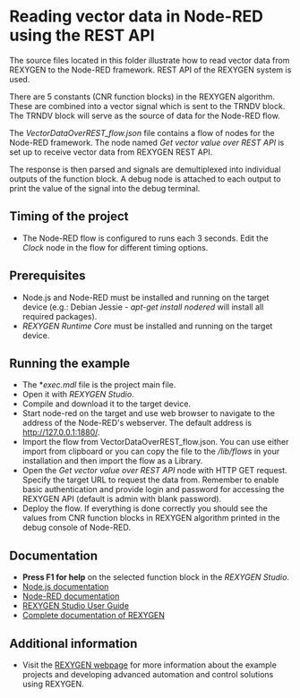 Reading vector data in Node-RED using the REST API
==================================================

The source files located in this folder illustrate how to read vector data from
REXYGEN to the Node-RED framework. REST API of the REXYGEN system is used.

There are 5 constants (CNR function blocks) in the REXYGEN algorithm. These are 
combined into a vector signal which is sent to the TRNDV block. The TRNDV block 
will serve as the source of data for the Node-RED flow.

The *VectorDataOverREST_flow.json* file contains a flow of nodes for the 
Node-RED framework. The node named *Get vector value over REST API* is set up to 
receive vector data from REXYGEN REST API.

The response is then parsed and signals are demultiplexed into individual 
outputs of the function block. A debug node is attached to each output to print 
the value of the signal into the debug terminal.

## Timing of the project ##
- The Node-RED flow is configured to runs each 3 seconds. Edit the *Clock* node 
in the flow for different timing options.

## Prerequisites ##
- Node.js and Node-RED must be installed and running on the target device 
(e.g.: Debian Jessie - *apt-get install nodered* will install all required 
packages).
- *REXYGEN Runtime Core* must be installed and running on the target device.

## Running the example ##
- The **exec.mdl* file is the project main file.
- Open it with *REXYGEN Studio*.
- Compile and download it to the target device.
- Start node-red on the target and use web browser to navigate to the address of 
the Node-RED's webserver. The default address is http://127.0.0.1:1880/.
- Import the flow from VectorDataOverREST_flow.json. You can use either import 
from clipboard or you can copy the file to the */lib/flows* in your installation 
and then import the flow as a Library.
- Open the *Get vector value over REST API* node with HTTP GET request. Specify 
the target URL to request the data from. Remember to enable basic authentication 
and provide login and password for accessing the REXYGEN API (default is admin with 
blank password). 
- Deploy the flow. If everything is done correctly you should see the values 
from CNR function blocks in REXYGEN algorithm printed in the debug console of 
Node-RED.

## Documentation ##
- **Press F1 for help** on the selected function block in the *REXYGEN Studio*.
- [Node.js documentation](https://nodejs.org/en/docs/)
- [Node-RED documentation](http://nodered.org/docs/)
- [REXYGEN Studio User Guide](https://www.rexygen.com/doc/PDF/ENGLISH/RexygenStudio_ENG.pdf)
- [Complete documentation of REXYGEN](http://www.rexygen.com/documentation-and-support)

## Additional information ##
- Visit the [REXYGEN webpage](http://www.rexygen.com) 
for more information about the example projects and developing advanced 
automation and control solutions using REXYGEN.
